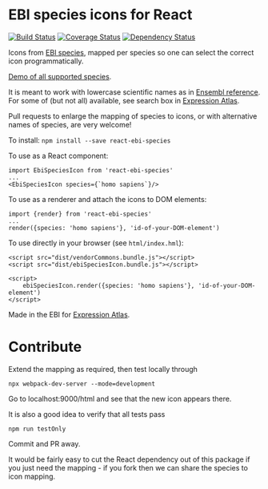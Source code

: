 # EBI species icons for React

[![Build Status](https://travis-ci.org/gxa/react-ebi-species.svg?branch=master)](https://travis-ci.org/gxa/react-ebi-species) [![Coverage Status](https://coveralls.io/repos/github/gxa/react-ebi-species/badge.svg?branch=master)](https://coveralls.io/github/gxa/react-ebi-species?branch=master) [![Dependency Status](https://gemnasium.com/badges/github.com/gxa/react-ebi-species.svg)](https://gemnasium.com/github.com/gxa/react-ebi-species)

Icons from [EBI species](http://www.ebi.ac.uk/web_guidelines/EBI-Icon-fonts/v1.2/), mapped per species so one can select the correct icon programmatically.

[Demo of all supported species](https://gxa.github.io/react-ebi-species/html/).

It is meant to work with lowercase scientific names as in [Ensembl reference](http://www.ensembl.org/info/about/species.html). For some of (but not all) available, see search box in [Expression Atlas](http://www.ebi.ac.uk/gxa).

Pull requests to enlarge the mapping of species to icons, or with alternative names of species, are very welcome!


To install:
`npm install --save react-ebi-species`

To use as a React component:
```
import EbiSpeciesIcon from 'react-ebi-species'
...
<EbiSpeciesIcon species={`homo sapiens`}/>
```

To use as a renderer and attach the icons to DOM elements:
```
import {render} from 'react-ebi-species'
...
render({species: 'homo sapiens'}, 'id-of-your-DOM-element')
```

To use directly in your browser (see `html/index.hml`):
```
<script src="dist/vendorCommons.bundle.js"></script>
<script src="dist/ebiSpeciesIcon.bundle.js"></script>

<script>
    ebiSpeciesIcon.render({species: 'homo sapiens'}, 'id-of-your-DOM-element')
</script>

```

Made in the EBI for [Expression Atlas](http://www.ebi.ac.uk/gxa).


# Contribute

Extend the mapping as required, then test locally through
```
npx webpack-dev-server --mode=development
```
Go to localhost:9000/html and see that the new icon appears there.

It is also a good idea to verify that all tests pass
```
npm run testOnly
```
Commit and PR away.

It would be fairly easy to cut the React dependency out of this package if you just need the mapping - if you fork then we can share the species to icon mapping.
